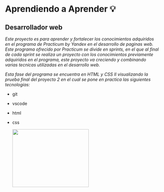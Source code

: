 # Aprendiendo a Aprender 	&#128161;
## Desarrollador web

*Este proyecto es para aprender y fortalecer los conocimientos adquiridos en el programa de Practicum by Yandex en el desarrollo de paginas web. Este programa ofrecido por Practicum se divide en sprints, en el que al final de cada sprint se realiza un proyecto con los conocimientos previamente adquiridos en el programa, este proyecto va creciendo y combinando varias tecnicas utilizadas en el desarrollo web.*

*Esta fase del programa se encuentra en HTML y CSS II visualizando la prueba final del proyecto 2 en el cual se pone en practica las siguientes tecnologías:*


* git
* vscode
* html
* css

    <img src="https://media.tenor.com/1FssLxKWc3sAAAAC/the-office-dog.gif" width="250" height="190">
    
